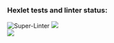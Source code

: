 ### Hexlet tests and linter status:
![Super-Linter](https://github.com/Evglit/python-project-lvl1/workflows/Super-Linter/badge.svg)
<a href="https://codeclimate.com/github/Evglit/python-project-lvl1"><img src="https://api.codeclimate.com/v1/badges/a99a88d28ad37a79dbf6/maintainability" /></a><br>
<a href="https://asciinema.org/a/RwsgBlgaqSayBB7C2F4Uu14kG" target="_blank"><img src="https://asciinema.org/a/RwsgBlgaqSayBB7C2F4Uu14kG.svg" /></a>
